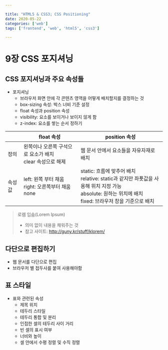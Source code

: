 ```yaml
---

title: "HTML5 & CSS3; CSS Positioning"
date: 2020-05-22
categories: ['web']
tags: ['frontend', 'web', 'html5', 'css3']

---
```


# 9장 CSS 포지셔닝

## CSS 포지셔닝과 주요 속성들

* 포지셔닝
  - 브라우저 화면 안에 각 콘텐츠 영역을 어떻게 배치할지를 결정하는 것
  - box-sizing 속성: 박스 너비 기준 설정
  - float 속성과 position 속성
  - visibility: 요소를 보이거나 보이지 않게 함
  - z-index: 요소를 쌓는 순서 정하기

||float 속성|position 속성|
|---|---|---|
|정의|왼쪽이나 오른쪽 구석으로 요소가 배치<br>clear 속성으로 해제|웹 문서 안에서 요소들을 자유자재로 배치|
|속성 값|left: 왼쪽 부터 채움<br>right: 오른쪽부터 채움<br>none|static: 흐름에 맞추어 배치<br>relative: static과 같지만 좌푯값을 사용해 위치 지정 가능<br>absolute: 원하는 위치에 배치<br>fixed: 브라우저 창을 기준으로 배치|


> 로렘 입숨(Lorem Ipsum)
> - 의미 없이 내용을 채워주는 것
> - 참고 사이트: <http://guny.kr/stuff/klorem/>


## 다단으로 편집하기

* 웹 문서를 다단으로 편집
* 브라우저 별 접두사를 붙여 사용해야함

## 표 스타일

* 표와 관련된 속성
  - 제목 위치
  - 테두리 스타일
  - 테두리 통합 및 분리
  - 인접한 셀의 테두리 사이 거리
  - 빈 셀의 표시 여부
  - 너비와 높이
  - 셀 안에서 수평 정렬 및 수직 정렬
